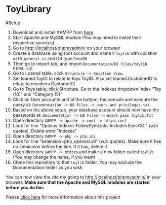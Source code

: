 # ToyLibrary

#Setup
1. Download and install XAMPP from <a href="https://www.apachefriends.org/index.html">here</a>
2. Start Apache and MySQL module (You may need to install their respective services)
3. Go to <a href="http://www.localhost/phpmyadmin/">http://localhost/phpmyadmin/</a> on your browser
4. Create a database using root account and name it `toylib` with collation `utf8_general_ci` and DB type `InnoDB`
5. Then go to Import tab, and import `Documentation/DB Files/toylib FINAL.sql`
6. Go to Loaned table, click `Structure -> Relation View`. 
7. Set loaned.ToyID to relate to toys.ToyID. Also set loaned.CustomerID to relate to members.CustomerID
8. Go to Toys table, click Structure. Go to the Indexes dropdown Index “Toy (10)” and “Category (5)”
9. Click on User accounts and at the bottom, the console and execute the query at:
 `Documentation -> DB Files -> users and privileges.txt`
10. Based on the above setup, your database account should now have the passwords at:
 `Documentation -> DB Files -> users pass toylib.txt`
10. Open directory `XAMPP -> apache -> conf -> httpd.conf`
11. Look for line "Options Indexes FollowSymLinks Includes ExecCGI" (w/o quotes). Delete word "Indexes"
12. Open directory `XAMPP -> php -> php.ini`
13. Look for line "extension=php_openssl.dll" (w/o quotes). Make sure it has no semicolon before the line. If it has, delete it
14. Open directory `XAMPP -> htdocs` and make a new folder called `toylib` (You may change the name, if you want)
15. Clone this repository to that `toylib` folder. You may exclude the Documentation folder as you wish

You can now view the site my going to <a href="https://www.localhost/toylib">http://localhost/phpmyadmin/</a> in your browser. <strong>Make sure that the Apache and MySQL modules are started before you do this</strong>


Please <a href="https://github.com/rjperez94/ToyLibrary/blob/master/Documentation/Brief%20for%203.41.pdf">click here</a> for more information about this project
